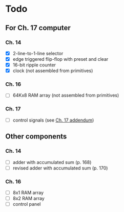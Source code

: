# Todo

## For Ch. 17 computer

### Ch. 14

- [x] 2-line-to-1-line selector
- [x] edge triggered flip-flop with preset and clear
- [x] 16-bit ripple counter
- [x] clock (not assembled from primitives)

### Ch. 16

- [ ] 64Kx8 RAM array (not assembled from primitives)

### Ch. 17

- [ ] control signals (see [Ch. 17 addendum](http://www.charlespetzold.com/code/CodeTechnicalAddendum.html))

## Other components

### Ch. 14

- [ ] adder with accumulated sum (p. 168)
- [ ] revised adder with accumulated sum (p. 170)

### Ch. 16

- [ ] 8x1 RAM array
- [ ] 8x2 RAM array
- [ ] control panel
